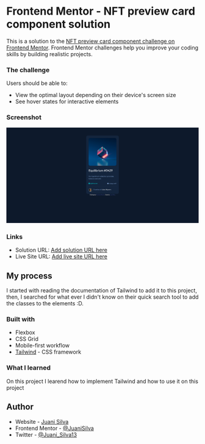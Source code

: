 # Frontend Mentor - NFT preview card component solution

This is a solution to the [NFT preview card component challenge on Frontend Mentor](https://www.frontendmentor.io/challenges/nft-preview-card-component-SbdUL_w0U). Frontend Mentor challenges help you improve your coding skills by building realistic projects. 
### The challenge

Users should be able to:

- View the optimal layout depending on their device's screen size
- See hover states for interactive elements

### Screenshot

![](./PreView.png)
### Links

- Solution URL: [Add solution URL here](https://github.com/JuaniSilva/NFT-Card-FEM)
- Live Site URL: [Add live site URL here](https://juanisilva.github.io/NFT-Card-FEM/)

## My process
I started with reading the documentation of Tailwind to add it to this project, then, I searched for what ever I didn't know on their quick search tool to add the classes to the elements :D.
### Built with

- Flexbox
- CSS Grid
- Mobile-first workflow
- [Tailwind](https://tailwindcss.com/) - CSS framework

### What I learned

On this project I learend how to implement Tailwind and how to use it on this project
## Author

- Website - [Juani Silva](https://github.com/JuaniSilva)
- Frontend Mentor - [@JuaniSilva](https://www.frontendmentor.io/profile/JuaniSilva)
- Twitter - [@Juani_Silva13](https://twitter.com/Juani_Silva13)

